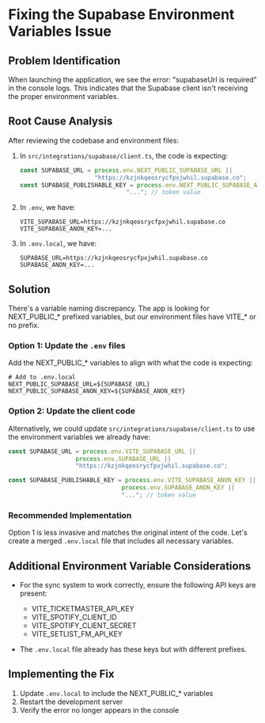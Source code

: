 # Fixing the Supabase Environment Variables Issue

## Problem Identification

When launching the application, we see the error: "supabaseUrl is required" in the console logs. This indicates that the Supabase client isn't receiving the proper environment variables.

## Root Cause Analysis

After reviewing the codebase and environment files:

1. In `src/integrations/supabase/client.ts`, the code is expecting:
   ```javascript
   const SUPABASE_URL = process.env.NEXT_PUBLIC_SUPABASE_URL || 
                        "https://kzjnkqeosrycfpxjwhil.supabase.co";
   const SUPABASE_PUBLISHABLE_KEY = process.env.NEXT_PUBLIC_SUPABASE_ANON_KEY || 
                                 "..."; // token value
   ```

2. In `.env`, we have:
   ```
   VITE_SUPABASE_URL=https://kzjnkqeosrycfpxjwhil.supabase.co
   VITE_SUPABASE_ANON_KEY=...
   ```

3. In `.env.local`, we have:
   ```
   SUPABASE_URL=https://kzjnkqeosrycfpxjwhil.supabase.co
   SUPABASE_ANON_KEY=...
   ```

## Solution

There's a variable naming discrepancy. The app is looking for NEXT_PUBLIC_* prefixed variables, but our environment files have VITE_* or no prefix.

### Option 1: Update the `.env` files

Add the NEXT_PUBLIC_* variables to align with what the code is expecting:

```
# Add to .env.local
NEXT_PUBLIC_SUPABASE_URL=${SUPABASE_URL}
NEXT_PUBLIC_SUPABASE_ANON_KEY=${SUPABASE_ANON_KEY}
```

### Option 2: Update the client code

Alternatively, we could update `src/integrations/supabase/client.ts` to use the environment variables we already have:

```javascript
const SUPABASE_URL = process.env.VITE_SUPABASE_URL || 
                   process.env.SUPABASE_URL ||
                   "https://kzjnkqeosrycfpxjwhil.supabase.co";

const SUPABASE_PUBLISHABLE_KEY = process.env.VITE_SUPABASE_ANON_KEY || 
                                process.env.SUPABASE_ANON_KEY ||
                                "..."; // token value
```

### Recommended Implementation

Option 1 is less invasive and matches the original intent of the code. Let's create a merged `.env.local` file that includes all necessary variables.

## Additional Environment Variable Considerations

- For the sync system to work correctly, ensure the following API keys are present:
  - VITE_TICKETMASTER_API_KEY
  - VITE_SPOTIFY_CLIENT_ID 
  - VITE_SPOTIFY_CLIENT_SECRET
  - VITE_SETLIST_FM_API_KEY

- The `.env.local` file already has these keys but with different prefixes.

## Implementing the Fix

1. Update `.env.local` to include the NEXT_PUBLIC_* variables
2. Restart the development server
3. Verify the error no longer appears in the console
